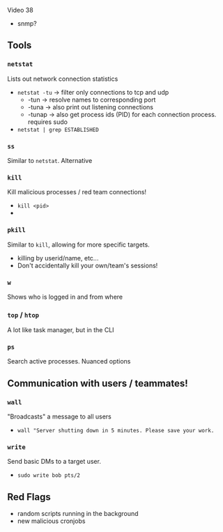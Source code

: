 Video 38

- snmp?

## Tools

### `netstat`
Lists out network connection statistics

- `netstat -tu` -> filter only connections to tcp and udp 
	- -tun -> resolve names to corresponding port
	- -tuna -> also print out listening connections
	- -tunap -> also get process ids (PID) for each connection process. requires sudo
- `netstat | grep ESTABLISHED`

### `ss`
Similar to `netstat`. Alternative

### `kill`
Kill malicious processes / red team connections!

- `kill <pid>`
- 

### `pkill`
Similar to `kill`, allowing for more specific targets.
- killing by userid/name, etc...
- Don't accidentally kill your own/team's sessions!

### `w`
Shows who is logged in and from where

### `top` / `htop`
A lot like task manager, but in the CLI


### `ps`
Search active processes. Nuanced options


## Communication with users / teammates!

### `wall`
"Broadcasts" a message to all users
- `wall "Server shutting down in 5 minutes. Please save your work.`

### `write`
Send basic DMs to a target user.
- `sudo write bob pts/2`

## Red Flags
- random scripts running in the background
- new malicious cronjobs

